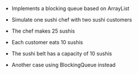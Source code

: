 * Implements a blocking queue based on ArrayList
* Simulate one sushi chef with two sushi customers
* The chef makes 25 sushis
* Each customer eats 10 sushis
* The sushi belt has a capacity of 10 sushis

* Another case using BlockingQueue instead
